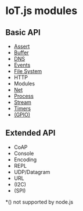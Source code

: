 # IoT.js modules
## Basic API
* [Assert](https://github.com/Samsung/iotjs/wiki/IoT.js-API:-Assert)
* [Buffer](https://github.com/Samsung/iotjs/wiki/IoT.js-API:-Buffer)
* [DNS](https://github.com/Samsung/iotjs/wiki/IoT.js-API:-DNS)
* [Events](https://github.com/Samsung/iotjs/wiki/IoT.js-API:-Events)
* [File System](https://github.com/Samsung/iotjs/wiki/IoT.js-API:-File-Systen)
* HTTP
* Modules
* [Net](https://github.com/Samsung/iotjs/wiki/IoT.js-API:-Net)
* [Process](https://github.com/Samsung/iotjs/wiki/IoT.js-API:-Process)
* [Stream](https://github.com/Samsung/iotjs/wiki/IoT.js-API:-Stream)
* [Timers](https://github.com/Samsung/iotjs/wiki/IoT.js-API:-Timers)
* [(GPIO)](https://github.com/Samsung/iotjs/wiki/IoT.js-API:-GPIO)

## Extended API
* CoAP
* Console
* Encoding
* REPL
* UDP/Datagram
* URL
* (I2C)
* (SPI)

*() not supported by node.js


